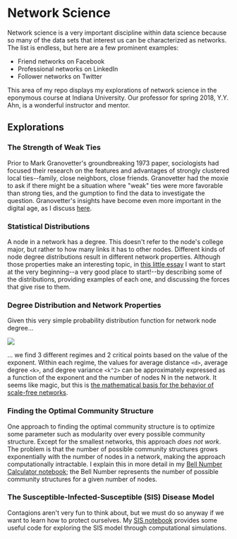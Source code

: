 # Network Science
Network science is a very important discipline within data science because so many of the data sets that interest us can be characterized as networks. The list is endless, but here are a few prominent examples:
* Friend networks on Facebook
* Professional networks on LinkedIn
* Follower networks on Twitter

This area of my repo displays my explorations of network science in the eponymous course at Indiana University. Our professor for spring 2018, Y.Y. Ahn, is a wonderful instructor and mentor. 

## Explorations

### The Strength of Weak Ties
Prior to Mark Granovetter's groundbreaking 1973 paper, sociologists had focused their research on the features and advantages of strongly clustered local ties--family, close neighbors, close friends. Granovetter had the moxie to ask if there might be a situation where "weak" ties were more favorable than strong ties, and the gumption to find the data to investigate the question. Granovetter's insights have become even more important in the digital age, as I discuss [here](https://github.com/chrisfalter/DataScience/blob/master/NetworkScience/The%20Strength%20of%20Weak%20Ties.md).

### Statistical Distributions
A node in a network has a degree. This doesn't refer to the node's college major, but rather to how many links it has to other nodes. Different kinds of node degree distributions result in different network properties. Although those properties make an interesting topic, in [this little essay](https://github.com/chrisfalter/DataScience/blob/master/NetworkScience/StatisticalDistributions.md) I want to start at the very beginning--a very good place to start!--by describing some of the distributions, providing examples of each one, and discussing the forces that give rise to them.

### Degree Distribution and Network Properties
Given this very simple probability distribution function for network node degree...

<img src="https://latex.codecogs.com/svg.latex?p\left(k\right)\:=\:Ck^{-\gamma}" />

... we find 3 different regimes and 2 critical points based on the value of the exponent. Within each regime, the values for average distance `<d>`, average degree `<k>`, and degree variance `<k^2>` can be approximately expressed as a function of the exponent and the number of nodes N in the network. It seems like magic, but this is [the mathematical basis for the behavior of scale-free networks](https://github.com/chrisfalter/DataScience/blob/master/NetworkScience/DegreeDistribution.md). 

### Finding the Optimal Community Structure
One approach to finding the optimal community structure is to optimize some parameter such as modularity over every possible community structure. Except for the smallest networks, this approach _does not work_. The problem is that the number of possible community structures grows exponentially with the number of nodes in a network, making the approach computationally intractable. I explain this in more detail in my [Bell Number Calculator notebook](https://github.com/chrisfalter/DataScience/blob/master/NetworkScience/Bell_Number_Calculator.ipynb); the Bell Number represents the number of possible community structures for a given number of nodes.

### The Susceptible-Infected-Susceptible (SIS) Disease Model
Contagions aren't very fun to think about, but we must do so anyway if we want to learn how to protect ourselves. My [SIS notebook](https://github.com/chrisfalter/DataScience/blob/master/NetworkScience/SIS.ipynb) provides some useful code for exploring the SIS model through computational simulations.
